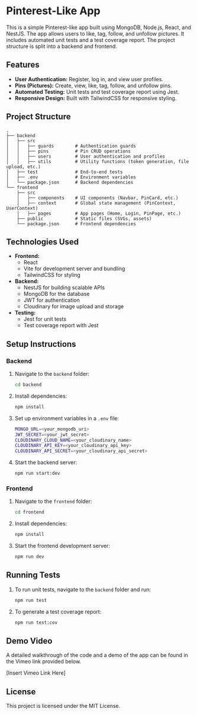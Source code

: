# Pinterest-Like App

This is a simple Pinterest-like app built using MongoDB, Node.js, React, and NestJS. The app allows users to like, tag, follow, and unfollow pictures. It includes automated unit tests and a test coverage report. The project structure is split into a backend and frontend.

## Features
- **User Authentication:** Register, log in, and view user profiles.
- **Pins (Pictures):** Create, view, like, tag, follow, and unfollow pins.
- **Automated Testing:** Unit tests and test coverage report using Jest.
- **Responsive Design:** Built with TailwindCSS for responsive styling.

## Project Structure
```
.
├── backend
│   ├── src
│   │   ├── guards        # Authentication guards
│   │   ├── pins          # Pin CRUD operations
│   │   ├── users         # User authentication and profiles
│   │   ├── utils         # Utility functions (token generation, file upload, etc.)
│   ├── test              # End-to-end tests
│   ├── .env              # Environment variables
│   └── package.json      # Backend dependencies
└── frontend
    ├── src
    │   ├── components    # UI components (Navbar, PinCard, etc.)
    │   ├── context       # Global state management (PinContext, UserContext)
    │   ├── pages         # App pages (Home, Login, PinPage, etc.)
    ├── public            # Static files (SVGs, assets)
    └── package.json      # Frontend dependencies
```

## Technologies Used
- **Frontend:**
  - React
  - Vite for development server and bundling
  - TailwindCSS for styling
- **Backend:**
  - NestJS for building scalable APIs
  - MongoDB for the database
  - JWT for authentication
  - Cloudinary for image upload and storage
- **Testing:**
  - Jest for unit tests
  - Test coverage report with Jest

## Setup Instructions

### Backend
1. Navigate to the `backend` folder:
   ```bash
   cd backend
   ```
2. Install dependencies:
   ```bash
   npm install
   ```
3. Set up environment variables in a `.env` file:
   ```bash
   MONGO_URL=<your_mongodb_uri>
   JWT_SECRET=<your_jwt_secret>
   CLOUDINARY_CLOUD_NAME=<your_cloudinary_name>
   CLOUDINARY_API_KEY=<your_cloudinary_api_key>
   CLOUDINARY_API_SECRET=<your_cloudinary_api_secret>
   ```
4. Start the backend server:
   ```bash
   npm run start:dev
   ```

### Frontend
1. Navigate to the `frontend` folder:
   ```bash
   cd frontend
   ```
2. Install dependencies:
   ```bash
   npm install
   ```
3. Start the frontend development server:
   ```bash
   npm run dev
   ```

## Running Tests
1. To run unit tests, navigate to the `backend` folder and run:
   ```bash
   npm run test
   ```
2. To generate a test coverage report:
   ```bash
   npm run test:cov
   ```

## Demo Video
A detailed walkthrough of the code and a demo of the app can be found in the Vimeo link provided below.

[Insert Vimeo Link Here]

## License
This project is licensed under the MIT License.
